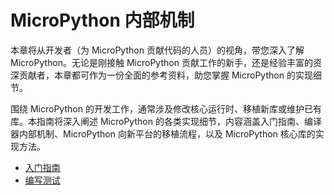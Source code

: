 # MicroPython 内部机制

本章将从开发者（为 MicroPython 贡献代码的人员）的视角，带您深入了解 MicroPython。无论是刚接触 MicroPython 贡献工作的新手，还是经验丰富的资深贡献者，本章都可作为一份全面的参考资料，助您掌握 MicroPython 的实现细节。

围绕 MicroPython 的开发工作，通常涉及修改核心运行时、移植新库或维护已有库。本指南将深入阐述 MicroPython 的各类实现细节，内容涵盖入门指南、编译器内部机制、MicroPython 向新平台的移植流程，以及 MicroPython 核心库的实现方法。

- [入门指南](入门指南/readme.md)
- [编写测试](编写测试/readme.md)